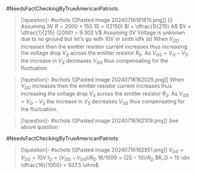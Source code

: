 #NeedsFactCheckingByTrueAmericanPatriots 
> [!question]- #schols  ![[Pasted image 20240716161815.png]]
> (i)
> Assuming 3V
> $R = 2000 + 150$
> $10 = I (2150)$
> $I = \dfrac{1}{215} A$
> $V = \dfrac{1}{215} (2000) = 9.302 V$
> Assuming 0V
> Voltage is unknown due to no ground but let's go with $10V$ or smth idfk
> (ii)
> When $V_{DD}$ increases then the emitter resistor current increases thus increasing the voltage drop $V_S$ across the emitter resistor $R_S$. As $V_{GS} = V_G - V_S$ the increase in $V_S$ decreases $V_{GS}$ thus compensating for the fluctuation.

> [!question]- #schols  ![[Pasted image 20240716162025.png]]
> When $V_{DD}$ increases then the emitter resistor current increases thus increasing the voltage drop $V_S$ across the emitter resistor $R_S$. As $V_{GS} = V_G - V_S$ the increase in $V_S$ decreases $V_{GS}$ thus compensating for the fluctuation.

> [!question]- #schols  ![[Pasted image 20240716162109.png]]
> See above question

#NeedsFactCheckingByTrueAmericanPatriots 
> [!question]- #schols  ![[Pasted image 20240716162951.png]]
> $V_{GS} = V_{DS} = 10 V$
> $I_D = (V_{DD} - V_{DS})/R_D$
> $16/1000 = (25 - 10)/R_D$
> $R_D = 15 \div \dfrac{16}{1000} = 937.5 \ohm$

